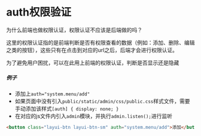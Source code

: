 # auth权限验证
为什么前端也做权限认证，权限认证不应该是后端做的吗？

这里的权限认证指的是前端判断是否有权限查看的数据（例如：添加、删除、编辑之类的按钮），这些只有在点击到对应的url之后，后端才会进行权限认证。

为了避免用户困扰，可以在此用上前端的权限认证，判断是否显示还是隐藏

##### 例子
* 添加上`auth="system.menu/add"`
* 如果页面中没有引入`public/static/admin/css/public.css`样式文件，需要手动添加该样式`[auth] { display: none; }`
* 在对应的js文件内引入`admin`模块，并执行`admin.listen();`进行监听

```html
<button class="layui-btn layui-btn-sm" auth="system.menu/add">添加</button>
```

